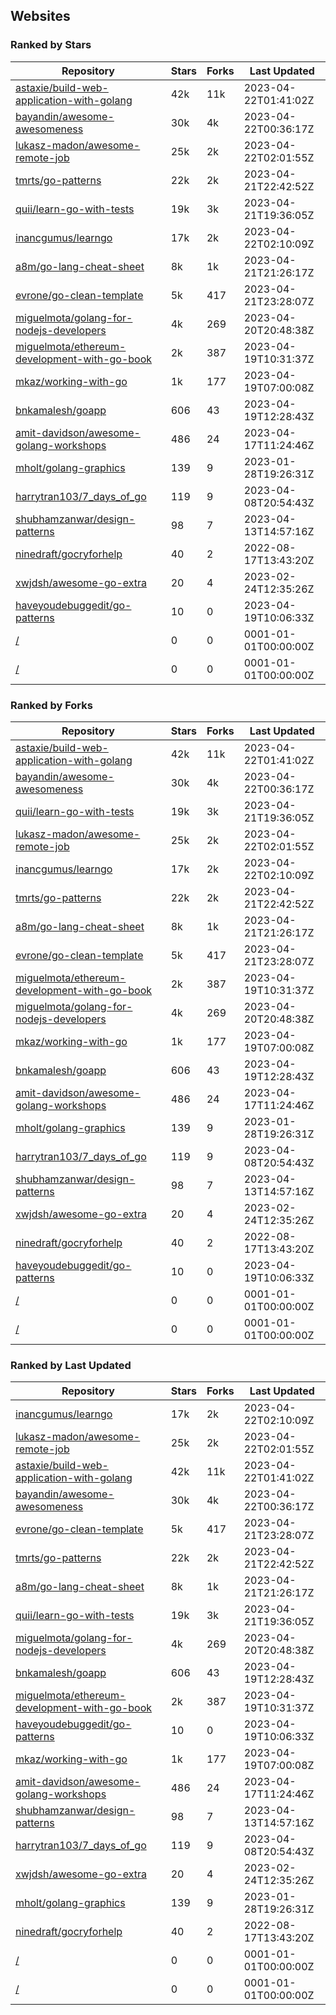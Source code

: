 ## Websites

### Ranked by Stars

| Repository | Stars | Forks | Last Updated |
|------------|-------|-------|--------------|
| [astaxie/build-web-application-with-golang](https://github.com/astaxie/build-web-application-with-golang) | 42k | 11k | 2023-04-22T01:41:02Z |
| [bayandin/awesome-awesomeness](https://github.com/bayandin/awesome-awesomeness) | 30k | 4k | 2023-04-22T00:36:17Z |
| [lukasz-madon/awesome-remote-job](https://github.com/lukasz-madon/awesome-remote-job) | 25k | 2k | 2023-04-22T02:01:55Z |
| [tmrts/go-patterns](https://github.com/tmrts/go-patterns) | 22k | 2k | 2023-04-21T22:42:52Z |
| [quii/learn-go-with-tests](https://github.com/quii/learn-go-with-tests) | 19k | 3k | 2023-04-21T19:36:05Z |
| [inancgumus/learngo](https://github.com/inancgumus/learngo) | 17k | 2k | 2023-04-22T02:10:09Z |
| [a8m/go-lang-cheat-sheet](https://github.com/a8m/go-lang-cheat-sheet) | 8k | 1k | 2023-04-21T21:26:17Z |
| [evrone/go-clean-template](https://github.com/evrone/go-clean-template) | 5k | 417 | 2023-04-21T23:28:07Z |
| [miguelmota/golang-for-nodejs-developers](https://github.com/miguelmota/golang-for-nodejs-developers) | 4k | 269 | 2023-04-20T20:48:38Z |
| [miguelmota/ethereum-development-with-go-book](https://github.com/miguelmota/ethereum-development-with-go-book) | 2k | 387 | 2023-04-19T10:31:37Z |
| [mkaz/working-with-go](https://github.com/mkaz/working-with-go) | 1k | 177 | 2023-04-19T07:00:08Z |
| [bnkamalesh/goapp](https://github.com/bnkamalesh/goapp) | 606 | 43 | 2023-04-19T12:28:43Z |
| [amit-davidson/awesome-golang-workshops](https://github.com/amit-davidson/awesome-golang-workshops) | 486 | 24 | 2023-04-17T11:24:46Z |
| [mholt/golang-graphics](https://github.com/mholt/golang-graphics) | 139 | 9 | 2023-01-28T19:26:31Z |
| [harrytran103/7_days_of_go](https://github.com/harrytran103/7_days_of_go) | 119 | 9 | 2023-04-08T20:54:43Z |
| [shubhamzanwar/design-patterns](https://github.com/shubhamzanwar/design-patterns) | 98 | 7 | 2023-04-13T14:57:16Z |
| [ninedraft/gocryforhelp](https://github.com/ninedraft/gocryforhelp) | 40 | 2 | 2022-08-17T13:43:20Z |
| [xwjdsh/awesome-go-extra](https://github.com/xwjdsh/awesome-go-extra) | 20 | 4 | 2023-02-24T12:35:26Z |
| [haveyoudebuggedit/go-patterns](https://github.com/haveyoudebuggedit/go-patterns) | 10 | 0 | 2023-04-19T10:06:33Z |
| [/](https://github.com/trending?l=go) | 0 | 0 | 0001-01-01T00:00:00Z |
| [/](https://github.com/golang/go/wiki/Projects) | 0 | 0 | 0001-01-01T00:00:00Z |

### Ranked by Forks

| Repository | Stars | Forks | Last Updated |
|------------|-------|-------|--------------|
| [astaxie/build-web-application-with-golang](https://github.com/astaxie/build-web-application-with-golang) | 42k | 11k | 2023-04-22T01:41:02Z |
| [bayandin/awesome-awesomeness](https://github.com/bayandin/awesome-awesomeness) | 30k | 4k | 2023-04-22T00:36:17Z |
| [quii/learn-go-with-tests](https://github.com/quii/learn-go-with-tests) | 19k | 3k | 2023-04-21T19:36:05Z |
| [lukasz-madon/awesome-remote-job](https://github.com/lukasz-madon/awesome-remote-job) | 25k | 2k | 2023-04-22T02:01:55Z |
| [inancgumus/learngo](https://github.com/inancgumus/learngo) | 17k | 2k | 2023-04-22T02:10:09Z |
| [tmrts/go-patterns](https://github.com/tmrts/go-patterns) | 22k | 2k | 2023-04-21T22:42:52Z |
| [a8m/go-lang-cheat-sheet](https://github.com/a8m/go-lang-cheat-sheet) | 8k | 1k | 2023-04-21T21:26:17Z |
| [evrone/go-clean-template](https://github.com/evrone/go-clean-template) | 5k | 417 | 2023-04-21T23:28:07Z |
| [miguelmota/ethereum-development-with-go-book](https://github.com/miguelmota/ethereum-development-with-go-book) | 2k | 387 | 2023-04-19T10:31:37Z |
| [miguelmota/golang-for-nodejs-developers](https://github.com/miguelmota/golang-for-nodejs-developers) | 4k | 269 | 2023-04-20T20:48:38Z |
| [mkaz/working-with-go](https://github.com/mkaz/working-with-go) | 1k | 177 | 2023-04-19T07:00:08Z |
| [bnkamalesh/goapp](https://github.com/bnkamalesh/goapp) | 606 | 43 | 2023-04-19T12:28:43Z |
| [amit-davidson/awesome-golang-workshops](https://github.com/amit-davidson/awesome-golang-workshops) | 486 | 24 | 2023-04-17T11:24:46Z |
| [mholt/golang-graphics](https://github.com/mholt/golang-graphics) | 139 | 9 | 2023-01-28T19:26:31Z |
| [harrytran103/7_days_of_go](https://github.com/harrytran103/7_days_of_go) | 119 | 9 | 2023-04-08T20:54:43Z |
| [shubhamzanwar/design-patterns](https://github.com/shubhamzanwar/design-patterns) | 98 | 7 | 2023-04-13T14:57:16Z |
| [xwjdsh/awesome-go-extra](https://github.com/xwjdsh/awesome-go-extra) | 20 | 4 | 2023-02-24T12:35:26Z |
| [ninedraft/gocryforhelp](https://github.com/ninedraft/gocryforhelp) | 40 | 2 | 2022-08-17T13:43:20Z |
| [haveyoudebuggedit/go-patterns](https://github.com/haveyoudebuggedit/go-patterns) | 10 | 0 | 2023-04-19T10:06:33Z |
| [/](https://github.com/trending?l=go) | 0 | 0 | 0001-01-01T00:00:00Z |
| [/](https://github.com/golang/go/wiki/Projects) | 0 | 0 | 0001-01-01T00:00:00Z |

### Ranked by Last Updated

| Repository | Stars | Forks | Last Updated |
|------------|-------|-------|--------------|
| [inancgumus/learngo](https://github.com/inancgumus/learngo) | 17k | 2k | 2023-04-22T02:10:09Z |
| [lukasz-madon/awesome-remote-job](https://github.com/lukasz-madon/awesome-remote-job) | 25k | 2k | 2023-04-22T02:01:55Z |
| [astaxie/build-web-application-with-golang](https://github.com/astaxie/build-web-application-with-golang) | 42k | 11k | 2023-04-22T01:41:02Z |
| [bayandin/awesome-awesomeness](https://github.com/bayandin/awesome-awesomeness) | 30k | 4k | 2023-04-22T00:36:17Z |
| [evrone/go-clean-template](https://github.com/evrone/go-clean-template) | 5k | 417 | 2023-04-21T23:28:07Z |
| [tmrts/go-patterns](https://github.com/tmrts/go-patterns) | 22k | 2k | 2023-04-21T22:42:52Z |
| [a8m/go-lang-cheat-sheet](https://github.com/a8m/go-lang-cheat-sheet) | 8k | 1k | 2023-04-21T21:26:17Z |
| [quii/learn-go-with-tests](https://github.com/quii/learn-go-with-tests) | 19k | 3k | 2023-04-21T19:36:05Z |
| [miguelmota/golang-for-nodejs-developers](https://github.com/miguelmota/golang-for-nodejs-developers) | 4k | 269 | 2023-04-20T20:48:38Z |
| [bnkamalesh/goapp](https://github.com/bnkamalesh/goapp) | 606 | 43 | 2023-04-19T12:28:43Z |
| [miguelmota/ethereum-development-with-go-book](https://github.com/miguelmota/ethereum-development-with-go-book) | 2k | 387 | 2023-04-19T10:31:37Z |
| [haveyoudebuggedit/go-patterns](https://github.com/haveyoudebuggedit/go-patterns) | 10 | 0 | 2023-04-19T10:06:33Z |
| [mkaz/working-with-go](https://github.com/mkaz/working-with-go) | 1k | 177 | 2023-04-19T07:00:08Z |
| [amit-davidson/awesome-golang-workshops](https://github.com/amit-davidson/awesome-golang-workshops) | 486 | 24 | 2023-04-17T11:24:46Z |
| [shubhamzanwar/design-patterns](https://github.com/shubhamzanwar/design-patterns) | 98 | 7 | 2023-04-13T14:57:16Z |
| [harrytran103/7_days_of_go](https://github.com/harrytran103/7_days_of_go) | 119 | 9 | 2023-04-08T20:54:43Z |
| [xwjdsh/awesome-go-extra](https://github.com/xwjdsh/awesome-go-extra) | 20 | 4 | 2023-02-24T12:35:26Z |
| [mholt/golang-graphics](https://github.com/mholt/golang-graphics) | 139 | 9 | 2023-01-28T19:26:31Z |
| [ninedraft/gocryforhelp](https://github.com/ninedraft/gocryforhelp) | 40 | 2 | 2022-08-17T13:43:20Z |
| [/](https://github.com/trending?l=go) | 0 | 0 | 0001-01-01T00:00:00Z |
| [/](https://github.com/golang/go/wiki/Projects) | 0 | 0 | 0001-01-01T00:00:00Z |

